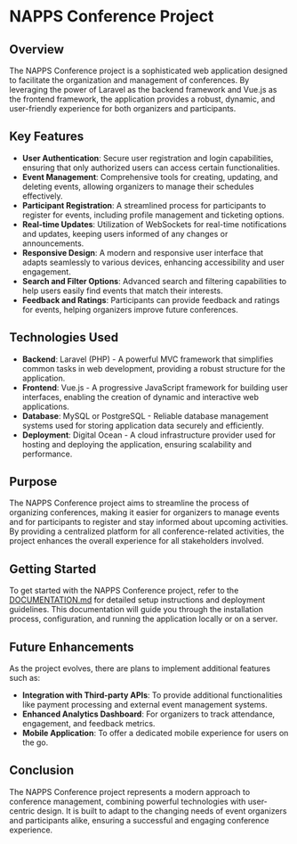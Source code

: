 # NAPPS Conference Project

## Overview
The NAPPS Conference project is a sophisticated web application designed to facilitate the organization and management of conferences. By leveraging the power of Laravel as the backend framework and Vue.js as the frontend framework, the application provides a robust, dynamic, and user-friendly experience for both organizers and participants.

## Key Features
- **User Authentication**: Secure user registration and login capabilities, ensuring that only authorized users can access certain functionalities.
- **Event Management**: Comprehensive tools for creating, updating, and deleting events, allowing organizers to manage their schedules effectively.
- **Participant Registration**: A streamlined process for participants to register for events, including profile management and ticketing options.
- **Real-time Updates**: Utilization of WebSockets for real-time notifications and updates, keeping users informed of any changes or announcements.
- **Responsive Design**: A modern and responsive user interface that adapts seamlessly to various devices, enhancing accessibility and user engagement.
- **Search and Filter Options**: Advanced search and filtering capabilities to help users easily find events that match their interests.
- **Feedback and Ratings**: Participants can provide feedback and ratings for events, helping organizers improve future conferences.

## Technologies Used
- **Backend**: Laravel (PHP) - A powerful MVC framework that simplifies common tasks in web development, providing a robust structure for the application.
- **Frontend**: Vue.js - A progressive JavaScript framework for building user interfaces, enabling the creation of dynamic and interactive web applications.
- **Database**: MySQL or PostgreSQL - Reliable database management systems used for storing application data securely and efficiently.
- **Deployment**: Digital Ocean - A cloud infrastructure provider used for hosting and deploying the application, ensuring scalability and performance.

## Purpose
The NAPPS Conference project aims to streamline the process of organizing conferences, making it easier for organizers to manage events and for participants to register and stay informed about upcoming activities. By providing a centralized platform for all conference-related activities, the project enhances the overall experience for all stakeholders involved.

## Getting Started
To get started with the NAPPS Conference project, refer to the [DOCUMENTATION.md](cci:7://file:///c:/Users/HP/Desktop/napps-conference/DOCUMENTATION.md) for detailed setup instructions and deployment guidelines. This documentation will guide you through the installation process, configuration, and running the application locally or on a server.

## Future Enhancements
As the project evolves, there are plans to implement additional features such as:
- **Integration with Third-party APIs**: To provide additional functionalities like payment processing and external event management systems.
- **Enhanced Analytics Dashboard**: For organizers to track attendance, engagement, and feedback metrics.
- **Mobile Application**: To offer a dedicated mobile experience for users on the go.

## Conclusion
The NAPPS Conference project represents a modern approach to conference management, combining powerful technologies with user-centric design. It is built to adapt to the changing needs of event organizers and participants alike, ensuring a successful and engaging conference experience.
